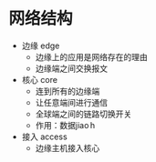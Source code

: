 # 网络结构

- 边缘 edge
	- 边缘上的应用是网络存在的理由
	- 边缘端之间交换报文
- 核心 core
	- 连到所有的边缘端
	- 让任意端间进行通信
	- 全球端之间的链路切换开关
	- 作用：数据jiao h
- 接入 access
	- 边缘主机接入核心